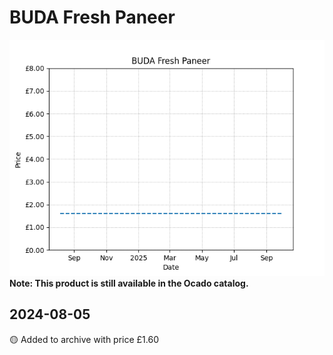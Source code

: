 # BUDA Fresh Paneer
![](charts/product-592687011.png)
**Note: This product is still available in the Ocado catalog.**
## 2024-08-05
🟡 Added to archive with price £1.60